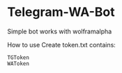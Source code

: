 # Telegram-WA-Bot
Simple bot works with wolframalpha

How to use
Create token.txt contains:
```
TGToken
WAToken
```
